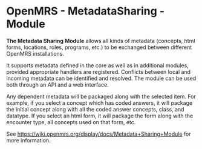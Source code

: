 OpenMRS - MetadataSharing - Module
==================================

  **The Metadata Sharing Module** allows all kinds of metadata (concepts, html forms, locations, roles, programs, etc.) to be exchanged between different OpenMRS installations. 
  
  It supports metadata defined in the core as well as in additional modules, provided appropriate handlers are registered. Conflicts between local and incoming metadata can be identified and resolved. The module can be used both through an API and a web interface.


Any dependent metadata will be packaged along with the selected item. For example, if you select a concept which has coded answers, it will package the initial concept along with all the coded answer concepts, class, and datatype. If you select an html form, it will package the form along with the encounter type, all concepts used on that form, etc.

See https://wiki.openmrs.org/display/docs/Metadata+Sharing+Module for more information.
